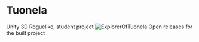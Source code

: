 # Tuonela
 Unity 3D Roguelike, student project
![ExplorerOfTuonela](https://user-images.githubusercontent.com/54834264/137347020-96f236c9-af2a-42c8-ba1b-da9598b639e6.png)
Open releases for the built project

